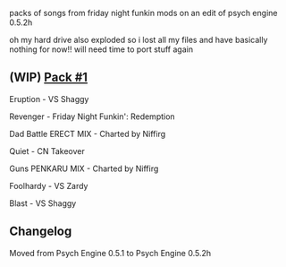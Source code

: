 packs of songs from friday night funkin mods on an edit of psych engine 0.5.2h

oh my hard drive also exploded so i lost all my files and have basically nothing for now!! will need time to port stuff again

(WIP) [Pack #1](https://whiskinator.github.io/Pack_1/)
-

Eruption - VS Shaggy

Revenger - Friday Night Funkin': Redemption

Dad Battle ERECT MIX - Charted by Niffirg

Quiet - CN Takeover

Guns PENKARU MIX - Charted by Niffirg

Foolhardy - VS Zardy

Blast - VS Shaggy


Changelog
-
Moved from Psych Engine 0.5.1 to Psych Engine 0.5.2h
